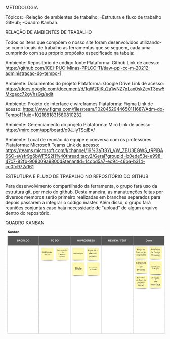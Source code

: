 METODOLOGIA

Tópicos:
-Relação de ambientes de trabalho;
-Estrutura e fluxo de trabalho GitHub;
-Quadro Kanban.




RELAÇÃO DE AMBIENTES DE TRABALHO

Todos os itens que compõem o nosso site foram desenvolvidos utilizando-se como locais de trabalho as ferramentas que se seguem, cada uma cumprindo com seu próprio propósito especificado na tabela:


Ambiente: Repositório de código fonte
Plataforma: Github
Link de acesso: https://github.com/ICEI-PUC-Minas-PPLCC-TI/tiaw-ppl-cc-m-20212-administracao-do-tempo-1


Ambiente: Documentos do projeto
Plataforma: Google Drive
Link de acesso: https://docs.google.com/document/d/1qW2RjKu2a1wNZ7pLax0skZevT3pw5Mxgacc72gVhsGg/edit


Ambiente: Projeto de interface e wireframes
Plataforma: Figma
Link de acesso: https://www.figma.com/files/team/1020452944650111687/Adm-do-Tempo1?fuid=1021881831580810232


Ambiente: Gerenciamento do projeto
Plataforma: Miro
Link de acesso: https://miro.com/app/board/o9J_lyTSqIE=/


Ambiente: Local de reunião da equipe e conversa com os professores
Plataforma: Microsoft Teams
Link de acesso: https://teams.microsoft.com/l/channel/19%3aTt8Yi_VW_ZBU3EGWS_tRPiBA6SO-aVsfr9g6bWF5S2I1%40thread.tacv2/Geral?groupId=b0ede53e-e998-47c7-82fb-908009a9800d&tenantId=14cbd5a7-ec94-46ba-b314-cc0fc972a161





ESTRUTURA E FLUXO DE TRABALHO NO REPOSITÓRIO DO GITHUB

Para desenvolvimento compartilhado da ferramenta, o grupo fará uso da estrutura git, por meio do github. Desta maneira, as manutenções feitas por diversos membros serão primeiro realizadas em branches separados para depois passarem a integrar o código master. Além disso, o grupo fará reuniões conjuntas caso haja necessidade de "upload" de algum arquivo dentro do repositório.




QUADRO KANBAN

![Quadro Kanban](Artefatos-imgs\Quadro-Kanban.jpg)